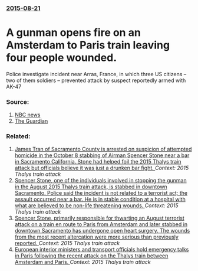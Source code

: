 ### [2015-08-21](/news/2015/08/21/index.md)

# A gunman opens fire on an Amsterdam to Paris train leaving four people wounded. 

Police investigate incident near Arras, France, in which three US citizens – two of them soldiers – prevented attack by suspect reportedly armed with AK-47


### Source:

1. [NBC news](http://www.nbcnews.com/news/world/3-wounded-when-gunman-opens-fire-paris-bound-train-n413891)
2. [The Guardian](http://www.theguardian.com/world/2015/aug/21/amsterdam-paris-train-gunman-france)

### Related:

1. [ James Tran of Sacramento County is arrested on suspicion of attempted homicide in the October 8 stabbing of Airman Spencer Stone near a bar in Sacramento California. Stone had helped foil the 2015 Thalys train attack but officials believe it was just a drunken bar fight. ](/news/2015/11/4/james-tran-of-sacramento-county-is-arrested-on-suspicion-of-attempted-homicide-in-the-october-8-stabbing-of-airman-spencer-stone-near-a-bar.md) _Context: 2015 Thalys train attack_
2. [Spencer Stone, one of the individuals involved in stopping the gunman in the August 2015 Thalys train attack, is stabbed in downtown Sacramento. Police said the incident is not related to a terrorist act; the assault occurred near a bar. He is in stable condition at a hospital with what are believed to be non-life threatening wounds. ](/news/2015/10/8/spencer-stone-one-of-the-individuals-involved-in-stopping-the-gunman-in-the-august-2015-thalys-train-attack-is-stabbed-in-downtown-sacrame.md) _Context: 2015 Thalys train attack_
3. [Spencer Stone, primarily responsible for thwarting an August terrorist attack on a train en route to Paris from Amsterdam and later stabbed in downtown Sacramento has undergone open heart surgery.  The wounds from the most recent altercation were more serious than previously reported. ](/news/2015/10/19/spencer-stone-primarily-responsible-for-thwarting-an-august-terrorist-attack-on-a-train-en-route-to-paris-from-amsterdam-and-later-stabbed.md) _Context: 2015 Thalys train attack_
4. [European interior ministers and transport officials hold emergency talks in Paris following the recent attack on the Thalys train between Amsterdam and Paris. ](/news/2015/08/29/european-interior-ministers-and-transport-officials-hold-emergency-talks-in-paris-following-the-recent-attack-on-the-thalys-train-between-am.md) _Context: 2015 Thalys train attack_
